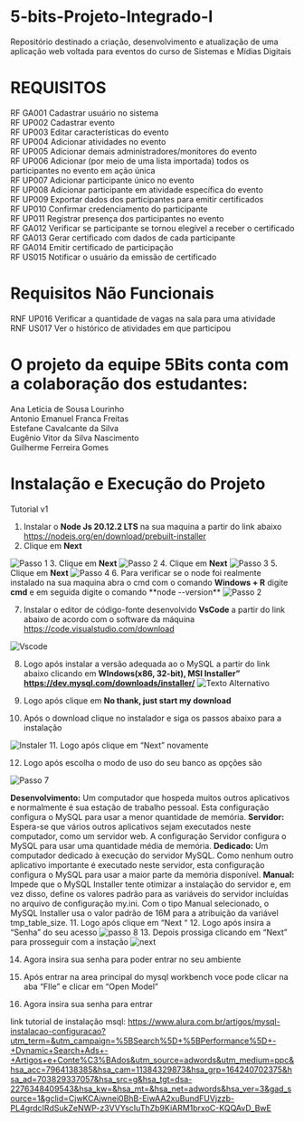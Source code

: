 # 5-bits-Projeto-Integrado-I
Repositório destinado a criação, desenvolvimento e atualização de uma aplicação web voltada para eventos do curso de Sistemas e Mídias Digitais

# REQUISITOS
 RF GA001 Cadastrar usuário no sistema \
 RF UP002 Cadastrar evento\
 RF UP003 Editar características do evento\
 RF UP004 Adicionar atividades no evento \
 RF UP005 Adicionar demais administradores/monitores do evento\
 RF UP006 Adicionar (por meio de uma lista importada) todos os participantes no evento em ação única\
 RF UP007 Adicionar participante único no evento\
 RF UP008 Adicionar participante em atividade específica do evento\
 RF UP009 Exportar dados dos participantes para emitir certificados\
 RF UP010 Confirmar credenciamento do participante\
 RF UP011 Registrar presença dos participantes no evento\
 RF GA012 Verificar se participante se tornou elegível a receber o certificado\
 RF GA013 Gerar certificado com dados de cada participante\
 RF GA014 Emitir certificado de participação\
 RF US015 Notificar o usuário da emissão de certificado


# Requisitos Não Funcionais
 RNF UP016 Verificar a quantidade de vagas na sala para uma atividade\
 RNF US017 Ver o histórico de atividades em que participou
 
# O projeto da equipe 5Bits conta com a colaboração dos estudantes:

Ana Leticia de Sousa Lourinho\
Antonio Emanuel Franca Freitas\
Estefane Cavalcante da Silva\
Eugênio Vitor da Silva Nascimento\
Guilherme Ferreira Gomes

# Instalação e Execução do Projeto 


Tutorial v1
	
1. Instalar o **Node Js 20.12.2 LTS** na sua maquina a partir do link abaixo https://nodejs.org/en/download/prebuilt-installer
2.  Clique em <b>Next</b>  
<img src="https://www.alura.com.br/artigos/assets/como-instalar-node-js-windows-linux-macos/imagem1.jpg"  alt="Passo 1">
3. Clique em <b>Next</b>  
<img src="https://www.alura.com.br/artigos/assets/como-instalar-node-js-windows-linux-macos/imagem3.jpg" style="position:center" alt="Passo 2">
4. Clique em <b>Next</b>    
<img src="https://www.alura.com.br/artigos/assets/como-instalar-node-js-windows-linux-macos/imagem4.jpg" alt="Passo 3">
5. Clique em <b>Next</b>   
<img src="https://www.alura.com.br/artigos/assets/como-instalar-node-js-windows-linux-macos/imagem7.jpg" alt="Passo 4">
6. Para verificar se o node foi realmente instalado na sua maquina abra o cmd com o comando <b>Windows + R</b>   digite <b>cmd</b>  
e em seguida digite o comando **node --version**  
<img src="https://github.com/user-attachments/assets/43f2e789-2fe8-4ddc-aba3-d22c168ccb66" alt="Passo 2">



7. Instalar o editor de código-fonte desenvolvido **VsCode** a partir do link abaixo de acordo com o software da máquina 
https://code.visualstudio.com/download
<img src="https://hub.asimov.academy/wp-content/uploads/2024/02/downloadvscode-1-1024x634.png" alt="Vscode">



8. Logo após instalar a versão adequada ao o MySQL a partir do link abaixo clicando em **WIndows(x86, 32-bit), MSI Installer”
https://dev.mysql.com/downloads/installer/**
   <img src="https://www.simplilearn.com/ice9/free_resources_article_thumb/MySQL_4.png" alt="Texto Alternativo">
9. Logo após clique em **No thank, just start my download**
  
10. Após o download clique no instalador e siga os passos abaixo para a instalação
 <img src= "https://programadorviking.com.br/wp-content/webp-express/webp-images/uploads/2019/03/como-instalar-mysql-windows-linux-macos-01.png.webp" alt="Instaler">
11. Logo após clique em “Next” novamente

12. Logo após escolha o modo de uso do seu banco as opções são

<img src="https://www.simplilearn.com/ice9/free_resources_article_thumb/MySQL_9.png" alt="Passo 7">

**Desenvolvimento:** Um computador que hospeda muitos outros aplicativos e normalmente é sua estação de trabalho pessoal. Esta configuração configura o MySQL para usar a menor quantidade de memória.
**Servidor:** Espera-se que vários outros aplicativos sejam executados neste computador, como um servidor web. A configuração Servidor configura o MySQL para usar uma quantidade média de memória.
**Dedicado:** Um computador dedicado à execução do servidor MySQL. Como nenhum outro aplicativo importante é executado neste servidor, esta configuração configura o MySQL para usar a maior parte da memória disponível.
**Manual:** Impede que o MySQL Installer tente otimizar a instalação do servidor e, em vez disso, define os valores padrão para as variáveis ​​do servidor incluídas no arquivo de configuração my.ini. Com o tipo Manual selecionado, o MySQL Installer usa o valor padrão de 16M para a atribuição da variável tmp_table_size.
11. Logo após clique em “Next “
12. Logo após insira a “Senha” do seu acesso 
![passo 8](https://www.simplilearn.com/ice9/free_resources_article_thumb/MySQL_10.png)
13. Depois prossiga clicando em “Next” para prosseguir com a instação
![next](https://www.simplilearn.com/ice9/free_resources_article_thumb/MySQL_10.png)

14. Agora insira sua senha para poder entrar no seu ambiente 
15. Após entrar na area principal do mysql workbench voce pode clicar na aba “FIle” e clicar em “Open Model”

16. Agora insira sua senha para entrar 


link tutorial de instalação msql: https://www.alura.com.br/artigos/mysql-instalacao-configuracao?utm_term=&utm_campaign=%5BSearch%5D+%5BPerformance%5D+-+Dynamic+Search+Ads+-+Artigos+e+Conte%C3%BAdos&utm_source=adwords&utm_medium=ppc&hsa_acc=7964138385&hsa_cam=11384329873&hsa_grp=164240702375&hsa_ad=703829337057&hsa_src=g&hsa_tgt=dsa-2276348409543&hsa_kw=&hsa_mt=&hsa_net=adwords&hsa_ver=3&gad_source=1&gclid=CjwKCAjwnei0BhB-EiwAA2xuBundFUVjzzb-PL4grdcIRdSukZeNWP-z3VVYscIuThZb9KiARM1brxoC-KQQAvD_BwE





